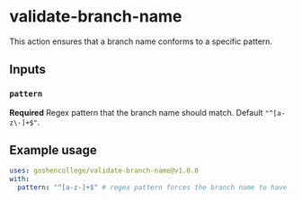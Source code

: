 # validate-branch-name

This action ensures that a branch name conforms to a specific pattern.

## Inputs

### `pattern`

**Required** Regex pattern that the branch name should match. Default `"^[a-z\-]+$"`.

## Example usage

```yml
uses: goshencollege/validate-branch-name@v1.0.0
with:
  pattern: "^[a-z-]+$" # regex pattern forces the branch name to have letters or a hyphen
```
